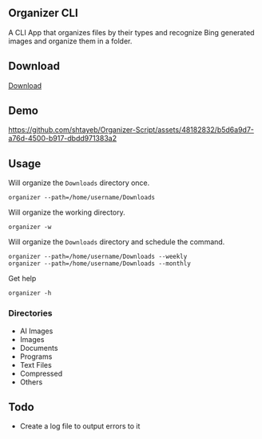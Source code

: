 ## Organizer CLI
A CLI App that organizes files by their types and recognize Bing generated images and organize them in a folder.


## Download 
[Download](https://github.com/shtayeb/Organizer-Script/releases)

## Demo
https://github.com/shtayeb/Organizer-Script/assets/48182832/b5d6a9d7-a76d-4500-b917-dbdd971383a2


## Usage
Will organize the `Downloads` directory once.

```shell
organizer --path=/home/username/Downloads
```
Will organize the working directory.
```shell
organizer -w
```

Will organize the `Downloads` directory and schedule the command.

```shell
organizer --path=/home/username/Downloads --weekly
organizer --path=/home/username/Downloads --monthly
```
Get help
```shell
organizer -h
```


### Directories
- AI Images
- Images
- Documents
- Programs
- Text Files
- Compressed
- Others

## Todo

- Create a log file to output errors to it
